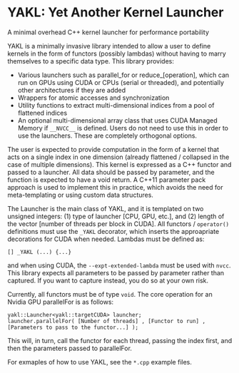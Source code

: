 # YAKL: Yet Another Kernel Launcher
A minimal overhead C++ kernel launcher for performance portability

YAKL is a minimally invasive library intended to allow a user to define kernels in the form of functors (possibly lambdas) without having to marry themselves to a specific data type. This library provides:

* Various launchers such as parallel_for or reduce_[operation], which can run on GPUs using CUDA or CPUs (serial or threaded), and potentially other architectures if they are added
* Wrappers for atomic accesses and synchronization
* Utility functions to extract multi-dimensional indices from a pool of flattened indices
* An optional multi-dimensional array class that uses CUDA Managed Memory if `__NVCC__` is defined. Users do not need to use this in order to use the launchers. These are completely orthogonal options.

The user is expected to provide computation in the form of a kernel that acts on a single index in one dimension (already flattened / collapsed in the case of multiple dimensions). This kernel is expressed as a C++ functor and passed to a launcher. All data should be passed by parameter, and the function is expected to have a void return. A C++11 parameter pack approach is used to implement this in practice, which avoids the need for meta-templating or using custom data structures.

The Launcher is the main class of YAKL, and it is templated on two unsigned integers: (1) type of launcher [CPU, GPU, etc.], and (2) length of the vector [number of threads per block in CUDA]. All functors / `operator()` definitions must use the `_YAKL` decorator, which inserts the approapriate decorations for CUDA when needed. Lambdas must be defined as:
```
[] _YAKL (...) {...}
```
and when using CUDA, the `--expt-extended-lambda` must be used with `nvcc`. This library expects all parameters to be passed by parameter rather than captured. If you want to capture instead, you do so at your own risk.

Currently, all functors must be of type `void`. The core operation for an Nvidia GPU parallelFor is as follows:
```
yakl::Launcher<yakl::targetCUDA> launcher;
launcher.parallelFor( [Number of threads] , [Functor to run] , [Parameters to pass to the functor...] );
```
This will, in turn, call the functor for each thread, passing the index first, and then the parameters passed to parallelFor.

For exmaples of how to use YAKL, see the `*.cpp` example files. 
